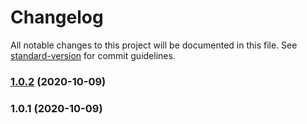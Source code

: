 # Changelog

All notable changes to this project will be documented in this file. See [standard-version](https://github.com/conventional-changelog/standard-version) for commit guidelines.

### [1.0.2](https://github.com/raster-foundry/geojson-mask/compare/v1.0.1...v1.0.2) (2020-10-09)

### 1.0.1 (2020-10-09)
